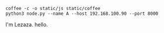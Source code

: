 ```
coffee -c -o static/js static/coffee
python3 node.py --name A --host 192.168.100.90 --port 8000
```

I'm Lezaza.
hello.